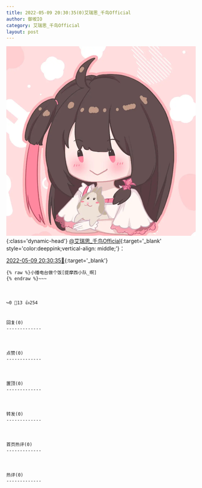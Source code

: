 ```yaml
---
title: 2022-05-09 20:30:35(0)艾瑞思_千鸟Official
author: 御坂IO
category: 艾瑞思_千鸟Official
layout: post
---
```


![img](/images/7e08840c56f251de28bdf766b647bd5fe9a5d50a.jpg){:class='dynamic-head'}
[@艾瑞思_千鸟Official](https://space.bilibili.com/1090010845/dynamic){:target='_blank' style='color:deeppink;vertical-align: middle;'}：

[2022-05-09 20:30:35🔗](https://t.bilibili.com/658251133088694307){:target='_blank'}

~~~
{% raw %}小播电台做个饭[提摩西小队_啊]
{% endraw %}~~~



↪️0 💬13 👍254


回复(0)
-------------



点赞(0)
-------------



置顶(0)
-------------



转发(0)
-------------



首页热评(0)
-------------



热评(0)
-------------



